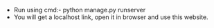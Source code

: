 - Run using cmd:- python manage.py runserver
- You will get a localhost link, open it in browser and use this website.

